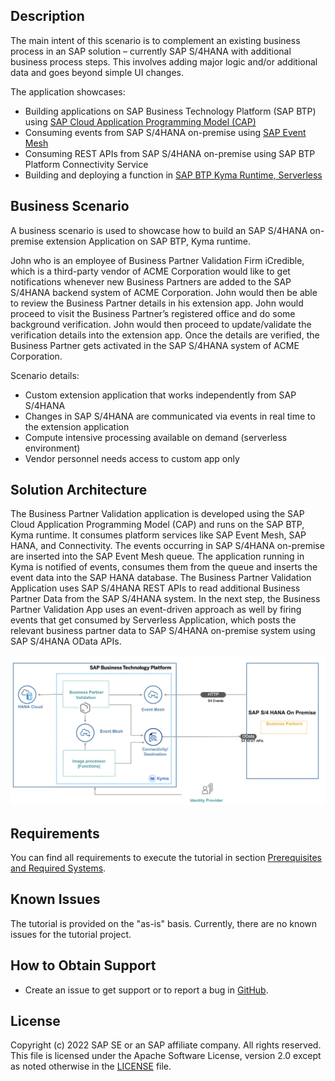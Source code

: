 <!-- # TODO: add the final title of the mission used in DC

> Note: The content of this GitHub repository has been created as source for the SAP Discovery Center Mission [tbd](tbd). So we recommend using directly the mission in the SAP Discovery Center.
-->

## Description

The main intent of this scenario is to complement an existing business process in an SAP solution – currently SAP S/4HANA with additional business process steps. This involves adding major logic and/or additional data and goes beyond simple UI changes.

The application showcases:

- Building applications on SAP Business Technology Platform (SAP BTP) using [SAP Cloud Application Programming Model (CAP)](https://cap.cloud.sap/docs/)
- Consuming events from SAP S/4HANA on-premise using [SAP Event Mesh](https://help.sap.com/viewer/bf82e6b26456494cbdd197057c09979f/Cloud/en-US/df532e8735eb4322b00bfc7e42f84e8d.html)
- Consuming REST APIs from SAP S/4HANA on-premise using SAP BTP Platform Connectivity Service
- Building and deploying a function in [SAP BTP Kyma Runtime, Serverless](https://kyma-project.io/docs/components/serverless)

## Business Scenario

A business scenario is used to showcase how to build an SAP S/4HANA on-premise extension Application on SAP BTP, Kyma runtime.

John who is an employee of Business Partner Validation Firm iCredible, which is a third-party vendor of ACME Corporation would like to get notifications whenever new Business Partners are added to the SAP S/4HANA backend system of ACME Corporation. John would then be able to review the Business Partner details in his extension app. John would proceed to visit the Business Partner’s registered office and do some background verification. John would then proceed to update/validate the verification details into the extension app. Once the details are verified, the Business Partner gets activated in the SAP S/4HANA system of ACME Corporation.

Scenario details:

- Custom extension application that works independently from SAP S/4HANA
- Changes in SAP S/4HANA are communicated via events in real time to the extension application
- Compute intensive processing available on demand (serverless environment)
- Vendor personnel needs access to custom app only

## Solution Architecture

The Business Partner Validation application is developed using the SAP Cloud Application Programming Model (CAP) and runs on the SAP BTP, Kyma runtime. It consumes platform services like SAP Event Mesh, SAP HANA, and Connectivity. The events occurring in SAP S/4HANA on-premise are inserted into the SAP Event Mesh queue. The application running in Kyma is notified of events, consumes them from the queue and inserts the event data into the SAP HANA database. The Business Partner Validation Application uses SAP S/4HANA REST APIs to read additional Business Partner Data from the SAP S/4HANA system. In the next step, the Business Partner Validation App uses an event-driven approach as well by firing events that get consumed by Serverless Application, which posts the relevant business partner data to SAP S/4HANA on-premise system using SAP S/4HANA OData APIs.

![solution diagram](../../images/solutionDiagram.jpg)

## Requirements

You can find all requirements to execute the tutorial in section [Prerequisites and Required Systems](prepare/prerequisites/README.md).

## Known Issues

The tutorial is provided on the "as-is" basis. Currently, there are no known issues for the tutorial project.

## How to Obtain Support

- Create an issue to get support or to report a bug in [GitHub](https://github.tools.sap/refapps/kyma-cap-s4ems/issues).

## License

Copyright (c) 2022 SAP SE or an SAP affiliate company. All rights reserved. This file is licensed under the Apache Software License, version 2.0 except as noted otherwise in the [LICENSE](LICENSES/Apache-2.0.txt) file.
